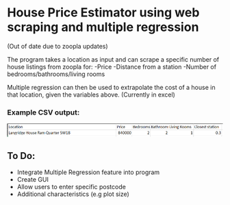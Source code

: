 # House Price Estimator using web scraping and multiple regression

(Out of date due to zoopla updates)

The program takes a location as input and can scrape a specific number of house listings from zoopla for:
-Price
-Distance from a station
-Number of bedrooms/bathrooms/living rooms

Multiple regression can then be used to extrapolate the cost of a house in that location, given the variables above. (Currently in excel)

### Example CSV output:
<p align="center">
  <img src="https://github.com/oliver7011/House-Price-Estimator/blob/main/example_csvOutput.PNG" title="hover text">
</p>

## To Do:
- Integrate Multiple Regression feature into program
- Create GUI
- Allow users to enter specific postcode
- Additional characteristics (e.g plot size)
